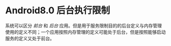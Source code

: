 # Android8.0 后台执行限制

系统可以区分 *前台* 和 *后台* 应用。但是用于服务限制目的的后台定义与内存管理使用的定义不同；一个应用按照内存管理的定义可能处于后台，但是按照能够启动服务的定义又处于前台。
